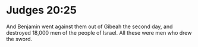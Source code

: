# Judges 20:25

And Benjamin went against them out of Gibeah the second day, and destroyed 18,000 men of the people of Israel. All these were men who drew the sword.
